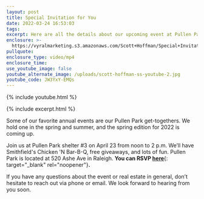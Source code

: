 ```yaml
---
layout: post
title: Special Invitation for You
date: 2022-03-24 16:53:03
tags:
excerpt: Here are all the details about our upcoming event at Pullen Park in Raleigh.
enclosure: >-
  https://vyralmarketing.s3.amazonaws.com/Scott+Hoffman/Special+Invitation+for+You.mp4
pullquote:
enclosure_type: video/mp4
enclosure_time:
use_youtube_image: false
youtube_alternate_image: /uploads/scott-hoffman-ss-youtube-2.jpg
youtube_code: JW3YxY-EMQs
---
```

{% include youtube.html %}

{% include excerpt.html %}

Some of our favorite annual events are our Pullen Park get-togethers. We hold one in the spring and summer, and the spring edition for 2022 is coming up.&nbsp;

Join us at Pullen Park shelter \#3 on April 23 from noon to 2 p.m. We’ll have Smithfield's Chicken 'N Bar-B-Q, free giveaways, and lots of fun. Pullen Park is located at 520 Ashe Ave in Raleigh.&nbsp;**You can RSVP&nbsp;**[**here**](https://www.surveymonkey.com/r/pullen2022){: target="_blank" rel="noopener"}**.**

If you have any questions about the event or real estate in general, don’t hesitate to reach out via phone or email. We look forward to hearing from you soon.
